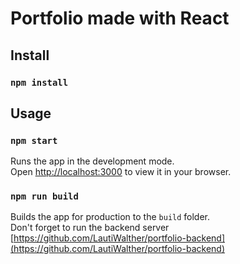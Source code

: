 # Portfolio made with React

## Install

### `npm install`

## Usage

### `npm start`

Runs the app in the development mode.\
Open [http://localhost:3000](http://localhost:3000) to view it in your browser.

### `npm run build`

Builds the app for production to the `build` folder.\
Don't forget to run the backend server [https://github.com/LautiWalther/portfolio-backend](https://github.com/LautiWalther/portfolio-backend)